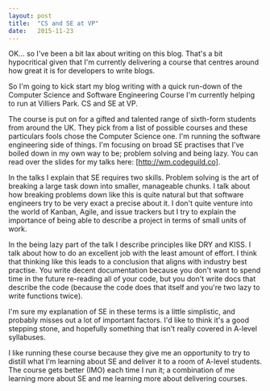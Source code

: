 ```yaml
---
layout: post
title:  "CS and SE at VP"
date:   2015-11-23
---
```

OK... so I've been a bit lax about writing on this blog. That's a bit hypocritical given that I'm currently delivering a course that centres around how great it is for developers to write blogs.

So I'm going to kick start my blog writing with a quick run-down of the Computer Science and Software Engineering Course I'm currently helping to run at Villiers Park. CS and SE at VP.

The course is put on for a gifted and talented range of sixth-form students from around the UK. They pick from a list of possible courses and these particulars fools chose the Computer Science one. I'm running the software engineering side of things. I'm focusing on broad SE practises that I've boiled down in my own way to be; problem solving and being lazy. You can read over the slides for my talks here: [http://wm.codeguild.co].

In the talks I explain that SE requires two skills. Problem solving is the art of breaking a large task down into smaller, manageable chunks. I talk about how breaking problems down like this is quite natural but that software engineers try to be very exact a precise about it. I don't quite venture into the world of Kanban, Agile, and issue trackers but I try to explain the importance of being able to describe a project in terms of small units of work.

In the being lazy part of the talk I describe principles like DRY and KISS. I talk about how to do an excellent job with the least amount of effort. I think that thinking like this leads to a conclusion that aligns with industry best practise. You write decent documentation because you don't want to spend time in the future re-reading all of your code, but you don't write docs that describe the code (because the code does that itself and you're two lazy to write functions twice).

I'm sure my explanation of SE in these terms is a little simplistic, and probably misses out a lot of important factors. I'd like to think it's a good stepping stone, and hopefully something that isn't really covered in A-level syllabuses.

I like running these course because they give me an opportunity to try to distill what I'm learning about SE and deliver it to a room of A-level students. The course gets better (IMO) each time I run it; a combination of me learning more about SE and me learning more about delivering courses.

